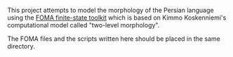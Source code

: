 This project attempts to model the morphology of the Persian language using the [FOMA finite-state toolkit](https://code.google.com/p/foma/) which is based on Kimmo Koskenniemi's computational model called "two-level morphology". 

The FOMA files and the scripts written here should be placed in the same directory. 

